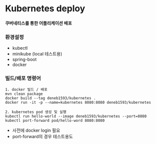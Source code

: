# Kubernetes deploy

#### 쿠버네티스를 통한 어플리케이션 배포

### 환경설정
* kubectl
* minikube (local 테스트용)
* spring-boot
* docker

### 빌드/배포 명령어
    1. docker 빌드 / 배포
    mvn clean package
    docker build --tag deneb1593/kubernetes . 
    docker run -it -p --name=kubernetes 8080:8080 deneb1593/kubernetes
    
    2. kubernetes pod 생성 및 실행
    kubectl run hello-world --image deneb1593/kubernetes --port=8080
    kubectl port-forward pod/hello-word 8080:8080

* 사전에 docker login 필요
* port-forward의 경우 테스트용도